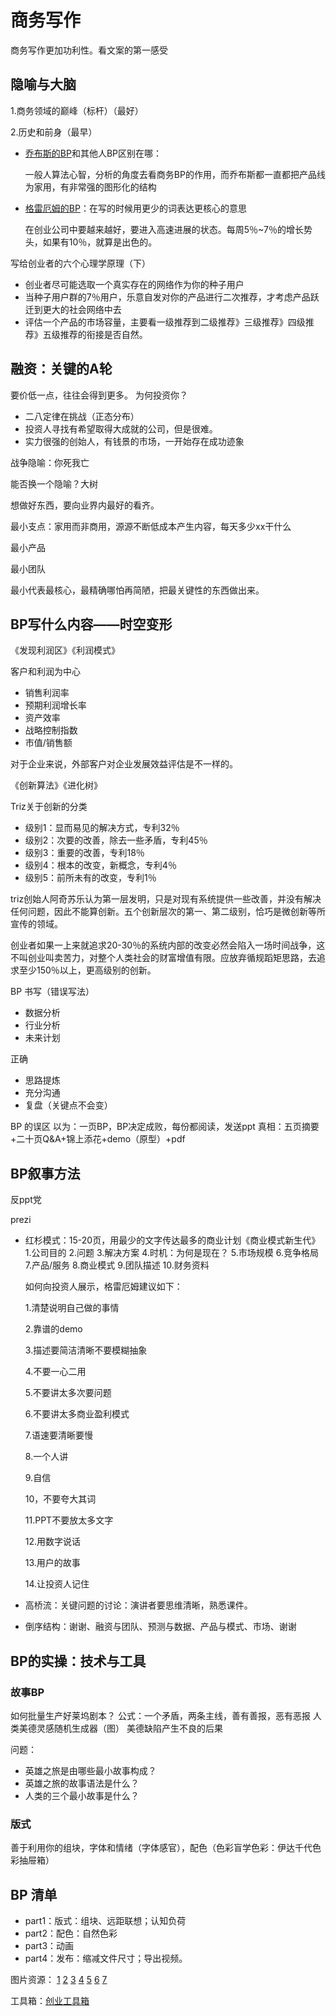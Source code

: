 # 商务写作

商务写作更加功利性。看文案的第一感受

## 隐喻与大脑 

1.商务领域的巅峰（标杆）（最好）

2.历史和前身（最早）

- [乔布斯的BP](http://www.computerhistory.org/atchm/early-apple-business-documents/)和其他人BP区别在哪：
 
  一般人算法心智，分析的角度去看商务BP的作用，而乔布斯都一直都把产品线为家用，有非常强的图形化的结构

- [格雷厄姆的BP](http://www.paulgraham.com/vwplan.html)：在写的时候用更少的词表达更核心的意思

  在创业公司中要越来越好，要进入高速进展的状态。每周5％~7％的增长势头，如果有10％，就算是出色的。
  
写给创业者的六个心理学原理（下）

- 创业者尽可能选取一个真实存在的网络作为你的种子用户
- 当种子用户群的7％用户，乐意自发对你的产品进行二次推荐，才考虑产品跃迁到更大的社会网络中去
- 评估一个产品的市场容量，主要看一级推荐到二级推荐》三级推荐》四级推荐》五级推荐的衔接是否自然。

## 融资：关键的A轮
要价低一点，往往会得到更多。
为何投资你？

- 二八定律在挑战（正态分布）
- 投资人寻找有希望取得大成就的公司，但是很难。
- 实力很强的创始人，有钱景的市场，一开始存在成功迹象

战争隐喻：你死我亡

能否换一个隐喻？大树

想做好东西，要向业界内最好的看齐。

最小支点：家用而非商用，源源不断低成本产生内容，每天多少xx干什么

最小产品

最小团队

最小代表最核心，最精确哪怕再简陋，把最关键性的东西做出来。

## BP写什么内容——时空变形
《发现利润区》《利润模式》

客户和利润为中心

- 销售利润率
- 预期利润增长率
- 资产效率
- 战略控制指数
- 市值/销售额

对于企业来说，外部客户对企业发展效益评估是不一样的。

《创新算法》《进化树》

Triz关于创新的分类

- 级别1：显而易见的解决方式，专利32％
- 级别2：次要的改善，除去一些矛盾，专利45％
- 级别3：重要的改善，专利18％
- 级别4：根本的改变，新概念，专利4％
- 级别5：前所未有的改变，专利1％

triz创始人阿奇苏乐认为第一层发明，只是对现有系统提供一些改善，并没有解决任何问题，因此不能算创新。五个创新层次的第一、第二级别，恰巧是微创新等所宣传的领域。

创业者如果一上来就追求20-30％的系统内部的改变必然会陷入一场时间战争，这不叫创业叫卖苦力，对整个人类社会的财富增值有限。应放弃循规蹈矩思路，去追求至少150％以上，更高级别的创新。

BP 书写（错误写法）

- 数据分析
- 行业分析
- 未来计划

正确

- 思路提炼
- 充分沟通
- 复盘（关键点不会变）

BP 的误区
以为：一页BP，BP决定成败，每份都阅读，发送ppt
真相：五页摘要+二十页Q&A+锦上添花+demo（原型）+pdf

## BP叙事方法
反ppt党

prezi

- 红杉模式：15-20页，用最少的文字传达最多的商业计划《商业模式新生代》
  1.公司目的
  2.问题
  3.解决方案
  4.时机：为何是现在？
  5.市场规模
  6.竞争格局
  7.产品/服务
  8.商业模式
  9.团队描述
  10.财务资料
  
  如何向投资人展示，格雷厄姆建议如下：
  
  1.清楚说明自己做的事情
  
  2.靠谱的demo
  
  3.描述要简洁清晰不要模糊抽象
  
  4.不要一心二用
  
  5.不要讲太多次要问题
  
  6.不要讲太多商业盈利模式
  
  7.语速要清晰要慢
  
  8.一个人讲
  
  9.自信
  
  10，不要夸大其词
  
  11.PPT不要放太多文字
  
  12.用数字说话
  
  13.用户的故事
  
  14.让投资人记住
- 高桥流：关键问题的讨论：演讲者要思维清晰，熟悉课件。
- 倒序结构：谢谢、融资与团队、预测与数据、产品与模式、市场、谢谢

## BP的实操：技术与工具
### 故事BP
如何批量生产好莱坞剧本？
公式：一个矛盾，两条主线，善有善报，恶有恶报
人类美德灵感随机生成器（图）
美德缺陷产生不良的后果

问题：

- 英雄之旅是由哪些最小故事构成？
- 英雄之旅的故事语法是什么？
- 人类的三个最小故事是什么？

### 版式
善于利用你的组块，字体和情绪（字体感官），配色（色彩盲学色彩：伊达千代色彩抽屉箱）

## BP 清单
- part1：版式：组块、远距联想；认知负荷
- part2：配色：自然色彩
- part3：动画
- part4：发布：缩减文件尺寸；导出视频。

图片资源：
[1](500px.com)
[2](dribbble.com)
[3](thenounproject.com)
[4](www.behance.net)
[5](www.flickr.com)
[6](www.pinterest.com)
[7](librestock.com)

工具箱：[创业工具箱](http://www.yangzhiping.com/info/startup.html)

